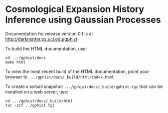 # Cosmological Expansion History Inference using Gaussian Processes

Documentation for release version 0.1 is at http://darkmatter.ps.uci.edu/gphist

To build the HTML documentation, use:

```
cd .../gphist/docs
make html
```

To view the most recent build of the HTML documentation, point your browser to `.../gphist/docs/_build/html/index.html`

To create a tarball snapshot `.../gphist/docs/_build/gphist.tgz` that can be installed on a web server, use:

```
cd .../gphist/docs/_build/html
tar -zcf ../gphist.tgz .
```
